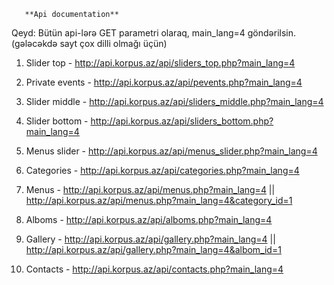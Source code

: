        **Api documentation**
       
Qeyd: Bütün api-lərə GET parametri olaraq, main_lang=4 göndərilsin. (gələcəkdə sayt çox dilli olmağı üçün)

1. Slider top - http://api.korpus.az/api/sliders_top.php?main_lang=4

2. Private events - http://api.korpus.az/api/pevents.php?main_lang=4

3. Slider middle - http://api.korpus.az/api/sliders_middle.php?main_lang=4

4. Slider bottom - http://api.korpus.az/api/sliders_bottom.php?main_lang=4

5. Menus slider - http://api.korpus.az/api/menus_slider.php?main_lang=4

6. Categories - http://api.korpus.az/api/categories.php?main_lang=4

7. Menus - http://api.korpus.az/api/menus.php?main_lang=4 || http://api.korpus.az/api/menus.php?main_lang=4&category_id=1

8. Alboms - http://api.korpus.az/api/alboms.php?main_lang=4

9. Gallery - http://api.korpus.az/api/gallery.php?main_lang=4 || http://api.korpus.az/api/gallery.php?main_lang=4&albom_id=1

10. Contacts - http://api.korpus.az/api/contacts.php?main_lang=4